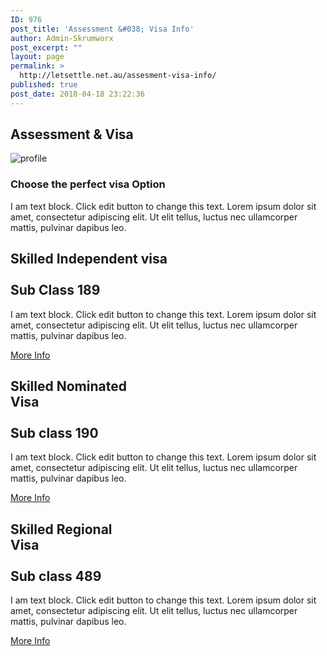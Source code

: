 ```yaml
---
ID: 976
post_title: 'Assessment &#038; Visa Info'
author: Admin-Skrumworx
post_excerpt: ""
layout: page
permalink: >
  http://letsettle.net.au/assesment-visa-info/
published: true
post_date: 2018-04-18 23:22:36
---
```

<h2>Assessment &amp; Visa </h2>		
										<img src="http://letsettle.net.au/wp-content/uploads/elementor/thumbs/profile-nntd013kqtzxhbp30d0e8yxeyjsmbnn11upwnnnci0.png" title="profile" alt="profile" />											
			<h3>Choose the perfect visa Option</h3>		
		<p>I am text block. Click edit button to change this text. Lorem ipsum dolor sit amet, consectetur adipiscing elit. Ut elit tellus, luctus nec ullamcorper mattis, pulvinar dapibus leo.</p>		
			<h2><b>Skilled Independent visa</b><br><br>Sub Class 189</h2>		
		<p>I am text block. Click edit button to change this text. Lorem ipsum dolor sit amet, consectetur adipiscing elit. Ut elit tellus, luctus nec ullamcorper mattis, pulvinar dapibus leo.</p><p><a href="https://www.homeaffairs.gov.au/trav/visa-1/189-" target="_blank" rel="noopener">More Info</a></p>		
			<h2><b>Skilled Nominated </b><br><b>Visa</b><br><br>Sub class 190</h2>		
		<p>I am text block. Click edit button to change this text. Lorem ipsum dolor sit amet, consectetur adipiscing elit. Ut elit tellus, luctus nec ullamcorper mattis, pulvinar dapibus leo.</p><p><a href="https://www.homeaffairs.gov.au/trav/visa-1/190-" target="_blank" rel="noopener">More Info</a></p>		
			<h2><b>Skilled Regional<br> Visa</b><br><br>Sub class 489</h2>		
		I am text block. Click edit button to change this text. Lorem ipsum dolor sit amet, consectetur adipiscing elit. Ut elit tellus, luctus nec ullamcorper mattis, pulvinar dapibus leo.<p><a href="https://www.homeaffairs.gov.au/trav/visa-1/489-" target="_blank" rel="noopener">More Info</a></p>